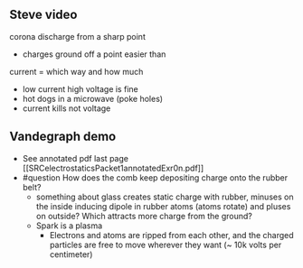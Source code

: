 ## Steve video
corona discharge from a sharp point
- charges ground off a point easier than 

current = which way and how much
- low current high voltage is fine
- hot dogs in a microwave (poke holes)
- current kills not voltage

## Vandegraph demo
- See annotated pdf last page [[SRCelectrostaticsPacket1annotatedExr0n.pdf]]
- #question How does the comb keep depositing charge onto the rubber belt?
	- something about glass creates static charge with rubber, minuses on the inside inducing dipole in rubber atoms (atoms rotate) and pluses on outside? Which attracts more charge from the ground?
	- Spark is a plasma
		- Electrons and atoms are ripped from each other, and the charged particles are free to move wherever they want (~ 10k volts per centimeter)